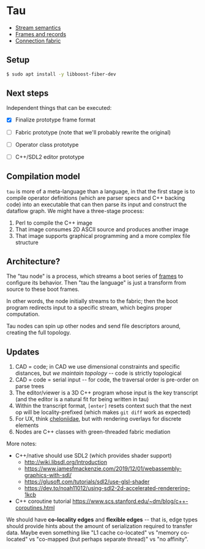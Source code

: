 # Tau
+ [Stream semantics](m/stream.md)
+ [Frames and records](m/records.md)
+ [Connection fabric](m/fabric.md)


## Setup
```sh
$ sudo apt install -y libboost-fiber-dev
```


## Next steps
Independent things that can be executed:

+ [x] Finalize prototype frame format
+ [ ] Fabric prototype (note that we'll probably rewrite the original)
+ [ ] Operator class prototype
+ [ ] C++/SDL2 editor prototype


## Compilation model
`tau` is more of a meta-language than a language, in that the first stage is to compile operator definitions (which are parser specs and C++ backing code) into an executable that can then parse its input and construct the dataflow graph. We might have a three-stage process:

1. Perl to compile the C++ image
2. That image consumes 2D ASCII source and produces another image
3. That image supports graphical programming and a more complex file structure


## Architecture?
The "tau node" is a process, which streams a boot series of [frames](m/records.md) to configure its behavior. Then "tau the language" is just a transform from source to these boot frames.

In other words, the node initially streams to the fabric; then the boot program redirects input to a specific stream, which begins proper computation.

Tau nodes can spin up other nodes and send file descriptors around, creating the full topology.


## Updates
1. CAD = code; in CAD we use dimensional constraints and specific distances, but _we maintain topology_ -- code is strictly topological
2. CAD = code = serial input -- for code, the traversal order is pre-order on parse trees
3. The editor/viewer is a 3D C++ program whose input is the key transcript (and the editor is a natural fit for being written in tau)
4. Within the transcript format, `[enter]` resets context such that the next op will be locality-prefixed (which makes `git diff` work as expected)
5. For UX, think [cheloniidae](https://spencertipping.com/cheloniidae), but with rendering overlays for discrete elements
6. Nodes are C++ classes with green-threaded fabric mediation

More notes:

+ C++/native should use SDL2 (which provides shader support)
  + http://wiki.libsdl.org/Introduction
  + https://www.jamesfmackenzie.com/2019/12/01/webassembly-graphics-with-sdl/
  + https://glusoft.com/tutorials/sdl2/use-glsl-shader
  + https://dev.to/noah11012/using-sdl2-2d-accelerated-renderering-1kcb
+ C++ coroutine tutorial https://www.scs.stanford.edu/~dm/blog/c++-coroutines.html

We should have **co-locality edges** and **flexible edges** -- that is, edge types should provide hints about the amount of serialization required to transfer data. Maybe even something like "L1 cache co-located" vs "memory co-located" vs "co-mapped (but perhaps separate thread)" vs "no affinity".
